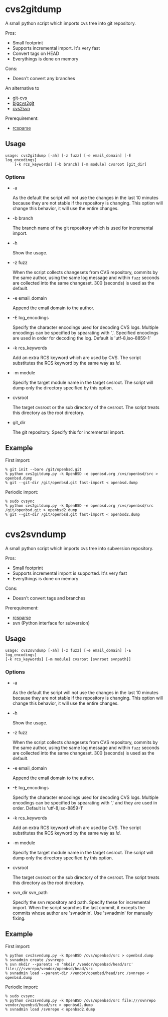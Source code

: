 cvs2gitdump
===========

A small python script which imports cvs tree into git repository.

Pros:
- Small footprint
- Supports incremental import.  It's very fast
- Convert tags on HEAD
- Everythings is done on memory

Cons:
- Doesn't convert any branches

An alternative to
- [git-cvs](https://github.com/ustuehler/git-cvs)
- [bigcvs2git](https://github.com/jcs/bigcvs2git)
- [cvs2svn](http://cvs2svn.tigris.org/)

Prerequirement:
- [rcsparse](http://gitorious.org/fromcvs/rcsparse)


Usage
-----

    usage: cvs2gitdump [-ah] [-z fuzz] [-e email_domain] [-E log_encodings]
        [-k rcs_keywords] [-b branch] [-m module] cvsroot [git_dir]


### Options

* -a

  As the default the script will not use the changes in the last 10
  minutes because they are not stable if the repository is changing.
  This option will change this behavior, it will use the entire changes.

* -b branch

  The branch name of the git repository which is used for incremental
  import.

* -h

  Show the usage.

* -z fuzz

  When the script collects changesets from CVS repository, commits by
  the same author, using the same log message and within ``fuzz``
  seconds are collected into the same changeset.  300 (seconds) is used
  as the default.

* -e email_domain

  Append the email domain to the author.

* -E log_encodings

  Specify the character encodings used for decoding CVS logs.  Multiple
  encodings can be specified by spearating with ','.   Specified encodings
  are used in order for decoding the log.  Default is 'utf-8,iso-8859-1'

* -k rcs_keywords

  Add an extra RCS keyword which are used by CVS.  The script
  substitutes the RCS keyword by the same way as $Id$.

* -m module

  Specify the target module name in the target cvsroot.  The script will
  dump only the directory specified by this option.

* cvsroot

  The target cvsroot or the sub directory of the cvsroot.  The script treats
  this directory as the root directory.

* git_dir

  The git repository.  Specify this for incremental import.

Example
-------

First import:

    % git init --bare /git/openbsd.git
    % python cvs2gitdump.py -k OpenBSD -e openbsd.org /cvs/openbsd/src > openbsd.dump
    % git --git-dir /git/openbsd.git fast-import < openbsd.dump

Periodic import:

    % sudo cvsync
    % python cvs2gitdump.py -k OpenBSD -e openbsd.org /cvs/openbsd/src /git/openbsd.git > openbsd2.dump
    % git --git-dir /git/openbsd.git fast-import < openbsd2.dump


cvs2svndump
===========

A small python script which imports cvs tree into subversion repository.

Pros:
- Small footprint
- Supports incremental import is supported.  It's very fast
- Everythings is done on memory

Cons:
- Doesn't convert tags and branches

Prerequirement:
- [rcsparse](http://gitorious.org/fromcvs/rcsparse)
- svn (Python interface for subversion)


Usage
-----

    usage: cvs2svndump [-ah] [-z fuzz] [-e email_domain] [-E log_encodings]
	[-k rcs_keywords] [-m module] cvsroot [svnroot svnpath]]


### Options

* -a

  As the default the script will not use the changes in the last 10
  minutes because they are not stable if the repository is changing.
  This option will change this behavior, it will use the entire changes.

* -h

  Show the usage.

* -z fuzz

  When the script collects changesets from CVS repository, commits by
  the same author, using the same log message and within ``fuzz``
  seconds are collected into the same changeset.  300 (seconds) is used
  as the default.

* -e email_domain

  Append the email domain to the author.

* -E log_encodings

  Specify the character encodings used for decoding CVS logs.  Multiple
  encodings can be specified by spearating with ',' and they are used in
  order.  Default is 'utf-8,iso-8859-1'

* -k rcs_keywords

  Add an extra RCS keyword which are used by CVS.  The script
  substitutes the RCS keyword by the same way as $Id$.

* -m module

  Specify the target module name in the target cvsroot.  The script will
  dump only the directory specified by this option.

* cvsroot

  The target cvsroot or the sub directory of the cvsroot.  The script treats
  this directory as the root directory.

* svn_dir svn_path

  Specify the svn repository and path.  Specify these for incremental
  import.  When the script searches the last commit, it excepts the commits
  whose author are 'svnadmin'.  Use 'svnadmin' for manually fixing.


Example
-------

First import:

    % python cvs2svndump.py -k OpenBSD /cvs/openbsd/src > openbsd.dump
    % svnadmin create /svnrepo
    % svn mkdir --parents -m 'mkdir /vendor/openbsd/head/src' file:///svnrepo/vendor/openbsd/head/src
    % svnadmin load --parent-dir /vendor/openbsd/head/src /svnrepo < openbsd.dump

Periodic import:

    % sudo cvsync
    % python cvs2svndump.py -k OpenBSD /cvs/openbsd/src file:///svnrepo vendor/openbsd/head/src > openbsd2.dump
    % svnadmin load /svnrepo < openbsd2.dump

